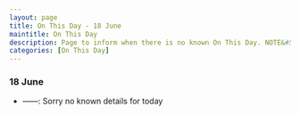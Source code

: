 ```yaml
---
layout: page
title: On This Day - 18 June
maintitle: On This Day
description: Page to inform when there is no known On This Day. NOTE&#58; There may still be comments.
categories: [On This Day]
---
```


### 18 June
* ——: Sorry no known details for today

